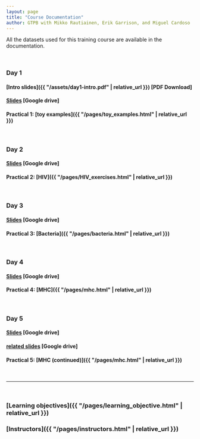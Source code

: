 ```yaml
---
layout: page
title: "Course Documentation"
author: GTPB with Mikko Rautiainen, Erik Garrison, and Miguel Cardoso
---
```


All the datasets used for this training course are available in the documentation.

<br/>

### Day 1
#### [Intro slides]({{ "/assets/day1-intro.pdf" | relative_url }}) [PDF Download]
#### [Slides](https://docs.google.com/presentation/d/1Iy0RaKseVhgmoKT9Hrzdh3sb2IWOF6GfmVm-y4di0dw/edit?usp=sharing) [Google drive]
#### Practical 1: [toy examples]({{ "/pages/toy_examples.html" | relative_url }})

<br/>

### Day 2
#### [Slides](https://docs.google.com/presentation/d/1vClnCkGPZwqpVBZRbc4WQErlKNWCOWGaxRLmyuOZas0/edit?usp=sharing) [Google drive]
#### Practical 2: [HIV]({{ "/pages/HIV_exercises.html" | relative_url }})

<br/>

### Day 3
#### [Slides](https://docs.google.com/presentation/d/1RrfXMI7mpRtYu-H5OswPL2LZcIN_OC0NuI_m6mwU38U/edit?usp=sharing) [Google drive]
#### Practical 3: [Bacteria]({{ "/pages/bacteria.html" | relative_url }})

<br/>

### Day 4
#### [Slides](https://docs.google.com/presentation/d/1xO40HtzgT-IFkM_93GWLi8wxOw4uADoH4rnuXQ8pu9Y/edit?usp=sharing) [Google drive]
#### Practical 4: [MHC]({{ "/pages/mhc.html" | relative_url }})
<br/>

### Day 5
#### [Slides](https://docs.google.com/presentation/d/1Yabcw_M5gCcCv9DJQ4d3Fp0X-GzooP-y08Qp0Fb7Iuc/edit?usp=sharing) [Google drive]
#### [related slides](https://docs.google.com/presentation/d/10KDUnRJyKwi5q9khCcb0C9Mb52XcGZbfvFFF0nNCbGg/edit?usp=sharing) [Google drive]
#### Practical 5: [MHC (continued)]({{ "/pages/mhc.html" | relative_url }})

<br/>

---

<br/>

### [Learning objectives]({{ "/pages/learning_objective.html" | relative_url }})

### [Instructors]({{ "/pages/instructors.html" | relative_url }})
